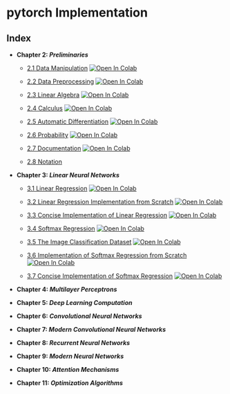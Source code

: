 # pytorch Implementation 

## Index
* **Chapter 2: _Preliminaries_**
  * [2.1 Data Manipulation](chapter_02_preliminaries/2.1_Data_Manipulation.ipynb) [![Open In Colab](https://colab.research.google.com/assets/colab-badge.svg)](https://colab.research.google.com/github/developer-student-club-thapar/d2l-study-group/blob/master/pytorch/chapter_02_preliminaries/2.1_Data_Manipulation.ipynb)

  * [2.2 Data Preprocessing](chapter_02_preliminaries/2.2_Data_Preprocessing.ipynb) [![Open In Colab](https://colab.research.google.com/assets/colab-badge.svg)](https://colab.research.google.com/github/developer-student-club-thapar/d2l-study-group/blob/master/pytorch/chapter_02_preliminaries/2.2_Data_Preprocessing.ipynb)

  * [2.3 Linear Algebra](chapter_02_preliminaries/2.3_Linear_Algebra.ipynb) [![Open In Colab](https://colab.research.google.com/assets/colab-badge.svg)](https://colab.research.google.com/github/developer-student-club-thapar/d2l-study-group/blob/master/pytorch/chapter_02_preliminaries/2.3_Linear_Algebra.ipynb)

  * [2.4 Calculus](chapter_02_preliminaries/2.4_Calculus.ipynb) [![Open In Colab](https://colab.research.google.com/assets/colab-badge.svg)](https://colab.research.google.com/github/developer-student-club-thapar/d2l-study-group/blob/master/pytorch/chapter_02_preliminaries/2.4_Calculus.ipynb)

  * [2.5 Automatic Differentiation](pytorch/chapter_02_preliminaries/2.5_Automatic_Differentiation.ipynb) [![Open In Colab](https://colab.research.google.com/assets/colab-badge.svg)](https://colab.research.google.com/github/developer-student-club-thapar/d2l-study-group/blob/master/pytorch/chapter_02_preliminaries/2.5_Automatic_Differentiation.ipynb)

  * [2.6 Probability](chapter_02_preliminaries/2.6_Probability.ipynb) [![Open In Colab](https://colab.research.google.com/assets/colab-badge.svg)](https://colab.research.google.com/github/developer-student-club-thapar/d2l-study-group/blob/master/pytorch/chapter_02_preliminaries/2.6_Probability.ipynb)

  * [2.7 Documentation](chapter_02_preliminaries/2.7_Documentation.ipynb) [![Open In Colab](https://colab.research.google.com/assets/colab-badge.svg)](https://colab.research.google.com/github/developer-student-club-thapar/d2l-study-group/blob/master/pytorch/chapter_02_preliminaries/2.7_Documentation.ipynb)

  * [2.8 Notation](chapter_02_preliminaries/notation.md)

* **Chapter 3: _Linear Neural Networks_**
  * [3.1 Linear Regression](/chapter_03_linear_networks/3.1_Linear_Regression.ipynb) [![Open In Colab](https://colab.research.google.com/assets/colab-badge.svg)](https://colab.research.google.com/github/developer-student-club-thapar/d2l-study-group/blob/master/pytorch/chapter_03_linear_networks/3.1_Linear_Regression.ipynb)


  * [3.2 Linear Regression Implementation from Scratch](/chapter_03_linear_networks/3.2_Linear_Regression_Implementation_from_Scratch.ipynb) [![Open In Colab](https://colab.research.google.com/assets/colab-badge.svg)](https://colab.research.google.com/github/developer-student-club-thapar/d2l-study-group/blob/master/pytorch/chapter_03_linear_networks/3.2_Linear_Regression_Implementation_from_Scratch.ipynb)

  * [3.3 Concise Implementation of Linear Regression](/chapter_03_linear_networks/3.3_Concise_Implementation_of_Linear_Regression.ipynb) [![Open In Colab](https://colab.research.google.com/assets/colab-badge.svg)](https://colab.research.google.com/github/developer-student-club-thapar/d2l-study-group/blob/master/pytorch/chapter_03_linear_networks/3.3_Concise_Implementation_of_Linear_Regression.ipynb)

  * [3.4 Softmax Regression](/chapter_03_linear_networks/3.4_Softmax_Regression.ipynb) [![Open In Colab](https://colab.research.google.com/assets/colab-badge.svg)](https://colab.research.google.com/github/developer-student-club-thapar/d2l-study-group/blob/master/pytorch/chapter_03_linear_networks/3.4_Softmax_Regression.ipynb)

  * [3.5 The Image Classification Dataset](/chapter_03_linear_networks/3.5_The_Image_Classification_Dataset.ipynb) [![Open In Colab](https://colab.research.google.com/assets/colab-badge.svg)](https://colab.research.google.com/github/developer-student-club-thapar/d2l-study-group/blob/master/pytorch/chapter_03_linear_networks/3.5_The_Image_Classification_Dataset.ipynb)

  * [3.6 Implementation of Softmax Regression from Scratch](/chapter_03_linear_networks/3.6_Linear_Regression.ipynb) [![Open In Colab](https://colab.research.google.com/assets/colab-badge.svg)](https://colab.research.google.com/github/developer-student-club-thapar/d2l-study-group/blob/master/pytorch/chapter_03_linear_networks/3.7_Linear_Regression.ipynb)

  * [3.7 Concise Implementation of Softmax Regression](/chapter_03_linear_networks/3.7_Linear_Regression.ipynb) [![Open In Colab](https://colab.research.google.com/assets/colab-badge.svg)](https://colab.research.google.com/github/developer-student-club-thapar/d2l-study-group/blob/master/pytorch/chapter_03_linear_networks/3.7_Linear_Regression.ipynb)

* **Chapter 4: _Multilayer Perceptrons_**

* **Chapter 5: _Deep Learning Computation_**
* **Chapter 6: _Convolutional Neural Networks_**
* **Chapter 7: _Modern Convolutional Neural Networks_**
* **Chapter 8: _Recurrent Neural Networks_**
* **Chapter 9: _Modern Neural Networks_**
* **Chapter 10: _Attention Mechanisms_**
* **Chapter 11: _Optimization Algorithms_**